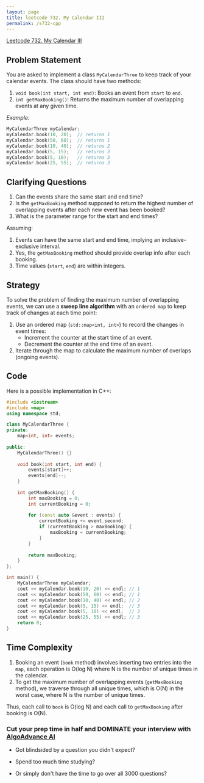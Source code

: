 ```yaml
---
layout: page
title: leetcode 732. My Calendar III
permalink: /s732-cpp
---
```

[Leetcode 732. My Calendar III](https://algoadvance.github.io/algoadvance/l732)
## Problem Statement
You are asked to implement a class `MyCalendarThree` to keep track of your calendar events. The class should have two methods:
1. `void book(int start, int end)`: Books an event from `start` to `end`.
2. `int getMaxBooking()`: Returns the maximum number of overlapping events at any given time.

*Example:*
```cpp
MyCalendarThree myCalendar;
myCalendar.book(10, 20);  // returns 1
myCalendar.book(50, 60);  // returns 1
myCalendar.book(10, 40);  // returns 2
myCalendar.book(5, 15);   // returns 3
myCalendar.book(5, 10);   // returns 3
myCalendar.book(25, 55);  // returns 3
```

## Clarifying Questions
1. Can the events share the same start and end time?
2. Is the `getMaxBooking` method supposed to return the highest number of overlapping events after each new event has been booked?
3. What is the parameter range for the start and end times?

Assuming:
1. Events can have the same start and end time, implying an inclusive-exclusive interval.
2. Yes, the `getMaxBooking` method should provide overlap info after each booking.
3. Time values (`start`, `end`) are within integers.

## Strategy
To solve the problem of finding the maximum number of overlapping events, we can use a **sweep line algorithm** with an `ordered map` to keep track of changes at each time point:

1. Use an ordered map (`std::map<int, int>`) to record the changes in event times:
   - Increment the counter at the start time of an event.
   - Decrement the counter at the end time of an event.
2. Iterate through the map to calculate the maximum number of overlaps (ongoing events).

## Code
Here is a possible implementation in C++:

```cpp
#include <iostream>
#include <map>
using namespace std;

class MyCalendarThree {
private:
    map<int, int> events;
    
public:
    MyCalendarThree() {}
    
    void book(int start, int end) {
        events[start]++;
        events[end]--;
    }
    
    int getMaxBooking() {
        int maxBooking = 0;
        int currentBooking = 0;
        
        for (const auto &event : events) {
            currentBooking += event.second;
            if (currentBooking > maxBooking) {
                maxBooking = currentBooking;
            }
        }
        
        return maxBooking;
    }
};

int main() {
    MyCalendarThree myCalendar;
    cout << myCalendar.book(10, 20) << endl; // 1
    cout << myCalendar.book(50, 60) << endl; // 1
    cout << myCalendar.book(10, 40) << endl; // 2
    cout << myCalendar.book(5, 15) << endl;  // 3
    cout << myCalendar.book(5, 10) << endl;  // 3
    cout << myCalendar.book(25, 55) << endl; // 3
    return 0;
}
```

## Time Complexity
1. Booking an event (`book` method) involves inserting two entries into the `map`, each operation is O(log N) where N is the number of unique times in the calendar.
2. To get the maximum number of overlapping events (`getMaxBooking` method), we traverse through all unique times, which is O(N) in the worst case, where N is the number of unique times.

Thus, each call to `book` is O(log N) and each call to `getMaxBooking` after booking is O(N).


### Cut your prep time in half and DOMINATE your interview with [AlgoAdvance AI](https://algoAdvance.com)

- Got blindsided by a question you didn't expect?

- Spend too much time studying?

- Or simply don't have the time to go over all 3000 questions?

